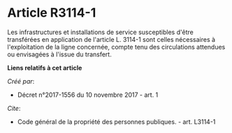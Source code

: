 # Article R3114-1

Les infrastructures et installations de service susceptibles d'être transférées en application de l'article L. 3114-1 sont
celles nécessaires à l'exploitation de la ligne concernée, compte tenu des circulations attendues ou envisagées à l'issue du
transfert.

**Liens relatifs à cet article**

_Créé par_:

  - Décret n°2017-1556 du 10 novembre 2017 - art. 1

_Cite_:

  - Code général de la propriété des personnes publiques. - art. L3114-1
